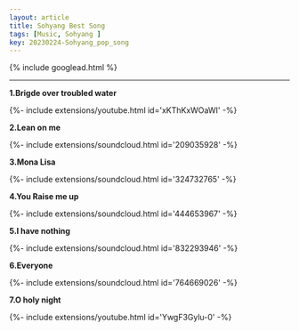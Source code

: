 ```yaml
---
layout: article
title: Sohyang Best Song
tags: [Music, Sohyang ]
key: 20230224-Sohyang_pop_song
---
```


{% include googlead.html %}

---

**1.Brigde over troubled water**

<div>{%- include extensions/youtube.html id='xKThKxWOaWI' -%}</div>

**2.Lean on me**

<div>{%- include extensions/soundcloud.html id='209035928' -%}</div>

**3.Mona Lisa**

<div>{%- include extensions/soundcloud.html id='324732765' -%}</div>

**4.You Raise me up**

<div>{%- include extensions/soundcloud.html id='444653967' -%}</div>

**5.I have nothing**

<div>{%- include extensions/soundcloud.html id='832293946' -%}</div>

**6.Everyone**

<div>{%- include extensions/soundcloud.html id='764669026' -%}</div>

**7.O holy night**

<div>{%- include extensions/youtube.html id='YwgF3Gylu-0' -%}</div>

